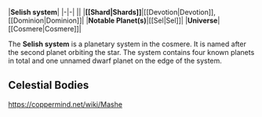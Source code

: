 |**Selish system**|
|-|-|
||
|**[[Shard\|Shards]]**|[[Devotion\|Devotion]], [[Dominion\|Dominion]]|
|**Notable Planet(s)**|[[Sel\|Sel]]|
|**Universe**|[[Cosmere\|Cosmere]]|

The **Selish system** is a planetary system in the cosmere. It is named after the second planet orbiting the star. The system contains four known planets in total and one unnamed dwarf planet on the edge of the system.

## Celestial Bodies



https://coppermind.net/wiki/Mashe